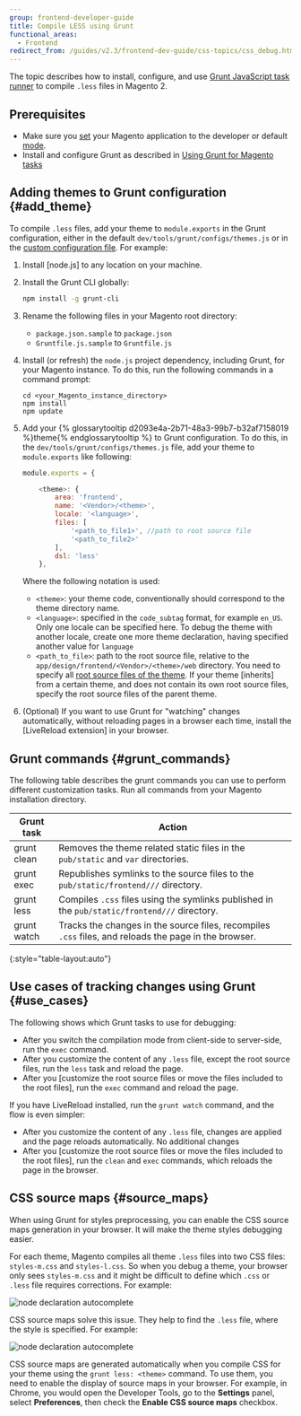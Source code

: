 ```yaml
---
group: frontend-developer-guide
title: Compile LESS using Grunt
functional_areas:
  - Frontend
redirect_from: /guides/v2.3/frontend-dev-guide/css-topics/css_debug.html
---
```


The topic describes how to install, configure, and use [Grunt JavaScript task runner](http://gruntjs.com/) to compile `.less` files in Magento 2.

## Prerequisites

* Make sure you [set]({{page.baseurl}}/configure/command-line/set-magento-mode.html) your Magento application to the developer or default [mode]({{page.baseurl}}/configure/application-initialization/magento-modes.html).
* Install and configure Grunt as described in [Using Grunt for Magento tasks]({{page.baseurl}}/frontend-development/tools/using-grunt.html)

## Adding themes to Grunt configuration {#add_theme}

To compile `.less` files, add your theme to `module.exports` in the Grunt configuration, either in the default `dev/tools/grunt/configs/themes.js` or in the [custom configuration file]({{page.baseurl}}/frontend-development/tools/using-grunt.html#grunt_config). For example:

1. Install [node.js] to any location on your machine.

2. Install the Grunt CLI globally:
   ```bash
   npm install -g grunt-cli
   ```
3. Rename the following files in your Magento root directory:

   * `package.json.sample` to `package.json`
   * `Gruntfile.js.sample` to `Gruntfile.js`

4. Install (or refresh) the `node.js` project dependency, including Grunt, for your Magento instance. To do this, run the following commands in a command prompt:
   ```
   cd <your_Magento_instance_directory>
   npm install
   npm update
   ```
5. Add your {% glossarytooltip d2093e4a-2b71-48a3-99b7-b32af7158019 %}theme{% endglossarytooltip %} to Grunt configuration. To do this, in the `dev/tools/grunt/configs/themes.js` file, add your theme to `module.exports` like following:

   ```javascript
   module.exports = {

       <theme>: {
           area: 'frontend',
           name: '<Vendor>/<theme>',
           locale: '<language>',
           files: [
               '<path_to_file1>', //path to root source file
               '<path_to_file2>'
           ],
           dsl: 'less'
       },
   ```

   Where the following notation is used:

   * `<theme>`: your theme code, conventionally should correspond to the theme directory name.
   * `<language>`: specified in the `code_subtag` format, for example `en_US`. Only one locale can be specified here. To debug the theme with another locale, create one more theme declaration, having specified another value for `language`
   * `<path_to_file>`: path to the root source file, relative to the `app/design/frontend/<Vendor>/<theme>/web` directory. You need to specify all [root source files of the theme]({{page.baseurl}}/frontend-development/css/preprocess.html#css_preprocess_terms). If your theme [inherits] from a certain theme, and does not contain its own root source files, specify the root source files of the parent theme.

6. (Optional) If you want to use Grunt for "watching" changes automatically, without reloading pages in a browser each time, install the [LiveReload extension] in your browser.

## Grunt commands {#grunt_commands}

The following table describes the grunt commands you can use to perform different customization tasks. Run all commands from your Magento installation directory.

| Grunt task  | Action                                                                                                |
| ----------- | ----------------------------------------------------------------------------------------------------- |
| grunt clean | Removes the theme related static files in the `pub/static` and `var` directories.                     |
| grunt exec  | Republishes symlinks to the source files to the `pub/static/frontend///` directory.                   |
| grunt less  | Compiles `.css` files using the symlinks published in the `pub/static/frontend///` directory.         |
| grunt watch | Tracks the changes in the source files, recompiles `.css` files, and reloads the page in the browser. |

{:style="table-layout:auto"}

## Use cases of tracking changes using Grunt {#use_cases}

The following shows which Grunt tasks to use for debugging:

* After you switch the compilation mode from client-side to server-side, run the `exec` command.
* After you customize the content of any `.less` file, except the root source files, run the `less` task and reload the page.
* After you \[customize the root source files or move the files included to the root files], run the `exec` command and reload the page.

If you have LiveReload installed, run the `grunt watch` command, and the flow is even simpler:

* After you customize the content of any `.less` file, changes are applied and the page reloads automatically. No additional changes 
* After you \[customize the root source files or move the files included to the root files], run the `clean` and `exec` commands, which reloads the page in the browser.

## CSS source maps {#source_maps}

When using Grunt for styles preprocessing, you can enable the CSS source maps generation in your browser. It will make the theme styles debugging easier.

For each theme, Magento compiles all theme `.less` files into two CSS files: `styles-m.css` and `styles-l.css`. So when you debug a theme, your browser only sees `styles-m.css` and it might be difficult to define which `.css` or `.less` file requires corrections. For example:

![node declaration autocomplete]({{site.baseurl}}/static/images/fdg/no-map.png)

CSS source maps solve this issue. They help to find the `.less` file, where the style is specified. For example:

![node declaration autocomplete]({{site.baseurl}}/static/images/fdg/with-map.png)

CSS source maps are generated automatically when you compile CSS for your theme using the `grunt less: <theme>` command. To use them, you need to enable the display of source maps in your browser. For example, in Chrome, you would open the Developer Tools, go to the **Settings** panel, select **Preferences**, then check the **Enable CSS source maps** checkbox. 

[customize the root source files or move the files included to the root files]: {{site.baseurl}}/guides/v2.2/frontend-dev-guide/css-topics/css-preprocess.html#css_exception

[customize the root source files or move the files included to the root files]: {{site.baseurl}}/guides/v2.2/frontend-dev-guide/css-topics/css-preprocess.html#css_exception

